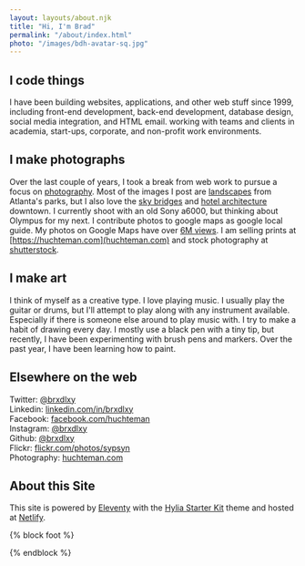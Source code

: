 ```yaml
---
layout: layouts/about.njk
title: "Hi, I'm Brad"
permalink: "/about/index.html"
photo: "/images/bdh-avatar-sq.jpg"
---
```


## I code things
I have been building websites, applications, and other web stuff since 1999, including front-end development, back-end development, database design, social media integration, and HTML email.  working with teams and clients in academia, start-ups, corporate, and non-profit work environments.

## I make photographs
Over the last couple of years, I took a break from web work to pursue a focus on [photography](/photos).
Most of the images I post are <a href="https://www.huchteman.com/Projects-/Nature-Landscapes/i-xgcvrpw/2/9599a916/X3/20180222-DSC02927-Edit-X3.jpg" data-lightbox="sm-recent" data-title="Mind The Gap" class="ig-thumb-link">landscapes</a> from Atlanta's parks, but I also love the  <a href="https://www.huchteman.com/Projects-/Atlanta/i-RR2j6Pn/0/4493313f/X3/20180831-DSC00892-Edit-X3.jpg" data-lightbox="sm-recent" data-title="Avoids Transitions" class="sm-item-link">sky bridges</a> and <a href="https://www.huchteman.com/Projects-/Atlanta/i-szXbf56/0/e1d3dc17/X3/20170902-DSC02251-Edit-X3.jpg" data-lightbox="sm-recent" data-title="Core Temp and Symmetry" class="ig-thumb-link">hotel architecture</a> downtown. I currently shoot with an old Sony a6000, but thinking about Olympus for my next.
I contribute  photos to google maps as google local guide.
My photos on Google Maps have over [6M views](https://www.google.com/maps/contrib/116237027913673287579/photos/@34.2146746,-84.4298275,9z/data=!3m1!4b1!4m3!8m2!3m1!1e2).
I am selling prints at [https://huchteman.com](huchteman.com) and stock photography at [shutterstock](https://www.shutterstock.com/g/Brad+Huchteman).



## I make art
I think of myself as a creative type. I love playing music. I usually play the guitar or drums, but I'll attempt to play along with any instrument available. Especially if there is someone else around to play music with. I try to make a habit of drawing every day.
I mostly use a black pen with a tiny tip, but recently, I have been experimenting with brush pens and markers. Over the past year, I have been learning how to paint.

## Elsewhere on the web
Twitter: [@brxdlxy](https://twitter.com/brxdlxy)\
Linkedin: [linkedin.com/in/brxdlxy](https://www.linkedin.com/in/brxdlxy)\
Facebook: [facebook.com/huchteman](https://facebook.com/huchteman)\
Instagram: [@brxdlxy](https://www.instagram.com/brxdlxy/)\
Github: [@brxdlxy](https://github.com/brxdlxy)\
Flickr: [flickr.com/photos/sypsyn](https://www.flickr.com/photos/sypsyn/)\
Photography: [huchteman.com](https://huchteman.com)



## About this Site
This site is powered by [Eleventy](https://www.11ty.io/ "Eleventy Static Site Generator") with the [Hylia Starter Kit](https://hylia.website/ "Hylia Eleventy Starter Kit") theme and hosted at [Netlify](https://netlify.com/).

{% block foot %}
<script type="application/javascript" src="/js/lightbox-plus-jquery.min.js"></script>
{% endblock %}
